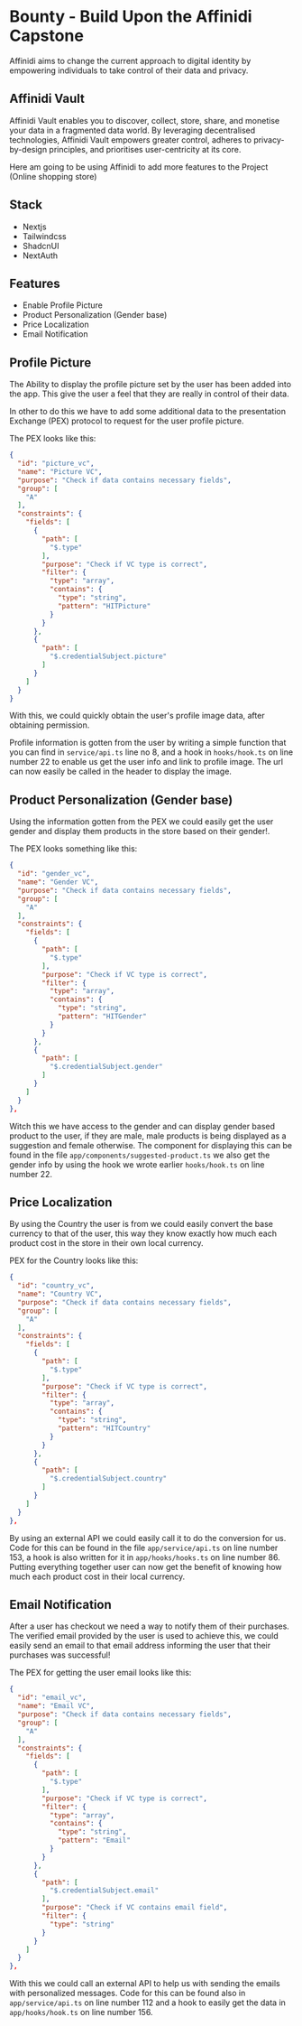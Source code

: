 # Bounty - Build Upon the Affinidi Capstone

Affinidi aims to change the current approach to digital identity by empowering individuals to take control of their data and privacy.

## Affinidi Vault
Affinidi Vault enables you to discover, collect, store, share, and monetise your data in a fragmented data world. By leveraging decentralised technologies, Affinidi Vault empowers greater control, adheres to privacy-by-design principles, and prioritises user-centricity at its core.

Here am going to be using Affinidi to add more features to the Project (Online shopping store)

## Stack
- Nextjs
- Tailwindcss
- ShadcnUI
- NextAuth

## Features

- Enable Profile Picture
- Product Personalization (Gender base)
- Price Localization
- Email Notification


## Profile Picture

The Ability to display the profile picture set by the user has been added into the app. This give the user a feel that they are really in
control of their data.

In other to do this we have to add some additional data to the presentation Exchange (PEX) protocol to request for the user profile picture.

The PEX looks like this:

```json
{
  "id": "picture_vc",
  "name": "Picture VC",
  "purpose": "Check if data contains necessary fields",
  "group": [
    "A"
  ],
  "constraints": {
    "fields": [
      {
        "path": [
          "$.type"
        ],
        "purpose": "Check if VC type is correct",
        "filter": {
          "type": "array",
          "contains": {
            "type": "string",
            "pattern": "HITPicture"
          }
        }
      },
      {
        "path": [
          "$.credentialSubject.picture"
        ]
      }
    ]
  }
}
```

With this, we could quickly obtain the user's profile image data, after obtaining permission.

Profile information is gotten from the user by writing a simple function that you can find in `service/api.ts` line no 8, and a hook in
`hooks/hook.ts` on line number 22 to enable us get the user info and link to profile image.
The url can now easily be called in the header to display the image.

## Product Personalization (Gender base)
Using the information gotten from the PEX we could easily get the user gender and display them products in the store based on their gender!.

The PEX looks something like this:

```json
{
  "id": "gender_vc",
  "name": "Gender VC",
  "purpose": "Check if data contains necessary fields",
  "group": [
    "A"
  ],
  "constraints": {
    "fields": [
      {
        "path": [
          "$.type"
        ],
        "purpose": "Check if VC type is correct",
        "filter": {
          "type": "array",
          "contains": {
            "type": "string",
            "pattern": "HITGender"
          }
        }
      },
      {
        "path": [
          "$.credentialSubject.gender"
        ]
      }
    ]
  }
},

```

Witch this we have access to the gender and can display gender based product to the user, if they are male, male products is being displayed
as a suggestion and female otherwise. The component for displaying this can be found in the file `app/components/suggested-product.ts` we
also get the gender info by using the hook we wrote earlier `hooks/hook.ts`  on line number 22.

## Price Localization
By using the Country the user is from we could easily convert the base currency to that of the user, this way they know exactly how much
each product cost in the store in their own local currency.

PEX for the Country looks like this:

```json
{
  "id": "country_vc",
  "name": "Country VC",
  "purpose": "Check if data contains necessary fields",
  "group": [
    "A"
  ],
  "constraints": {
    "fields": [
      {
        "path": [
          "$.type"
        ],
        "purpose": "Check if VC type is correct",
        "filter": {
          "type": "array",
          "contains": {
            "type": "string",
            "pattern": "HITCountry"
          }
        }
      },
      {
        "path": [
          "$.credentialSubject.country"
        ]
      }
    ]
  }
},
```

By using an external API we could easily call it to do the conversion for us. Code for this can be found in the file `app/service/api.ts` on
line number 153, a hook is also written for it in `app/hooks/hooks.ts` on line number 86. Putting everything together user can now get the
benefit of knowing how much each product cost in their local currency.


## Email Notification
After a user has checkout we need a way to notify them of their purchases. The verified email provided by the user is used to achieve this,
we could easily send an email to that email address informing the user that their purchases was successful!

The PEX for getting the user email looks like this:

```json
{
  "id": "email_vc",
  "name": "Email VC",
  "purpose": "Check if data contains necessary fields",
  "group": [
    "A"
  ],
  "constraints": {
    "fields": [
      {
        "path": [
          "$.type"
        ],
        "purpose": "Check if VC type is correct",
        "filter": {
          "type": "array",
          "contains": {
            "type": "string",
            "pattern": "Email"
          }
        }
      },
      {
        "path": [
          "$.credentialSubject.email"
        ],
        "purpose": "Check if VC contains email field",
        "filter": {
          "type": "string"
        }
      }
    ]
  }
},
```

With this we could call an external API to help us with sending the emails with personalized messages. Code for this can be found also in
`app/service/api.ts` on line number 112 and a hook to easily get the data in `app/hooks/hook.ts` on line number 156.
